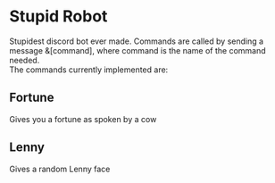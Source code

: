 # Stupid Robot
Stupidest discord bot ever made. Commands are called by sending a message &\[command], where command is the name of the command needed.  
The commands currently implemented are:

## Fortune
Gives you a fortune as spoken by a cow

## Lenny
Gives a random Lenny face